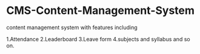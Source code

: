 # CMS-Content-Management-System

content management system with features including 

1.Attendance 
2.Leaderboard
3.Leave form
4.subjects and syllabus and so on.
